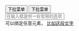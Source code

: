<div class="layui-btn-container">
  <button class="layui-btn demo-dropdown-base">
    <span>下拉菜单</span>
    <i class="layui-icon layui-icon-down layui-font-12"></i>
  </button>
  <button class="layui-btn layui-btn-primary demo-dropdown-base">
    <span>下拉菜单</span>
    <i class="layui-icon layui-icon-down layui-font-12"></i>
  </button>
</div>
 
<div class="layui-inline" style="width: 235px;">
  <input name="" placeholder="在输入框提供一些常用的选项" class="layui-input" id="ID-dropdown-demo-base-input">
</div>
<div class="layui-inline layui-word-aux layui-font-gray">
  可以绑定任意元素，
  <a href="javascript:;" class="layui-font-blue" id="ID-dropdown-demo-base-text">
    比如这段文字 
    <i class="layui-icon layui-font-12 layui-icon-down"></i>
  </a>
</div>

<!-- import layui --> 
<script>
layui.use(function(){
  var dropdown = layui.dropdown;

  // 渲染
  dropdown.render({
    elem: '.demo-dropdown-base', // 绑定元素选择器，此处指向 class 可同时绑定多个元素
    data: [{
      title: 'menu item 1',
      id: 100
    },{
      title: 'menu item 2',
      id: 101
    },{
      title: 'menu item 3',
      id: 102
    }],
    click: function(obj){
      this.elem.find('span').text(obj.title);
    }
  });

  // 绑定输入框
  dropdown.render({
    elem: '#ID-dropdown-demo-base-input',
    closeOnClick: false, // 不开启“打开与关闭的自动切换”，即点击输入框时始终为打开状态
    data: [{
      title: 'menu item 1',
      id: 101
    },{
      title: 'menu item 2',
      id: 102
    },{
      title: 'menu item 3',
      id: 103
    },{
      title: 'menu item 4',
      id: 104
    },{
      title: 'menu item 5',
      id: 105
    },{
      title: 'menu item 6',
      id: 106
    }],
    click: function(obj){
      this.elem.val(obj.title);
    },
    style: 'min-width: 235px;'
  });

  // 绑定文字
  dropdown.render({
    elem: '#ID-dropdown-demo-base-text',
    data: [{
      title: 'menu item 1',
      id: 100
    },{
      title: 'menu item 2',
      id: 101,
      child: [{  // 横向子菜单
        title: 'menu item 2-1',
        id: 1011
      },{
        title: 'menu item 2-2',
        id: 1012
      }]
    },{
      title: 'menu item 3',
      id: 102
    },{
      type: '-' // 分割线
    },{
      title: 'menu group',
      id: 103,
      type: 'group', // 纵向菜单组
      child: [{
        title: 'menu item 4-1',
        id: 1031
      },{
        title: 'menu item 4-2',
        id: 1032
      }]
    },{
      type: '-' // 分割线
    },{
      title: 'menu item 5',
      id: 104
    },{
      title: 'menu item 5',
      id: 104
    }],
    click: function(obj){
      this.elem.val(obj.title);
    }
  });

});
</script>
